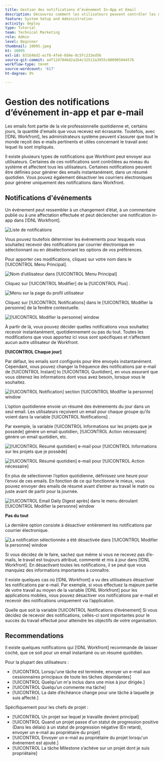 ```yaml
---
title: Gestion des notifications d’événement In-App et Email
description: Découvrez comment les utilisateurs peuvent contrôler les notifications In-App et par e-mail qui leur sont envoyées, de façon à ne recevoir que des e-mails utiles et pertinent pour leur travail.
feature: System Setup and Administration
activity: deploy
type: Tutorial
team: Technical Marketing
role: Admin
level: Beginner
thumbnail: 10095.jpeg
kt: 10095
exl-id: 831646d2-ecf8-4fe6-8d4e-8c5fc233ed56
source-git-commit: adf12d7846d2a1b4c32513a3955c080905044576
workflow-type: tm+mt
source-wordcount: '617'
ht-degree: 9%

---
```


# Gestion des notifications d’événement in-app et par e-mail

Les emails font partie de la vie professionnelle quotidienne et, certains jours, la quantité d&#39;emails que vous recevez est écrasante. Toutefois, avec [!DNL Workfront], les administrateurs système peuvent s’assurer que tout le monde reçoit des e-mails pertinents et utiles concernant le travail avec lequel ils sont impliqués.

Il existe plusieurs types de notifications que Workfront peut envoyer aux utilisateurs. Certaines de ces notifications sont contrôlées au niveau du système et affectent tous les utilisateurs. Certaines notifications peuvent être définies pour générer des emails instantanément, dans un résumé quotidien. Vous pouvez également désactiver les courriers électroniques pour générer uniquement des notifications dans Workfront.

## Notifications d&#39;événements

Un événement peut ressembler à un changement d’état, à un commentaire publié ou à une affectation effectuée et peut déclencher une notification in-app dans [!DNL Workfront].

![Liste de notifications](assets/admin-fund-user-notifications-01.png)

Vous pouvez toutefois déterminer les événements pour lesquels vous souhaitez recevoir des notifications par courrier électronique en sélectionnant ou en désélectionnant les options de vos préférences.

Pour apporter ces modifications, cliquez sur votre nom dans le [!UICONTROL Menu Principal].

![Nom d’utilisateur dans [!UICONTROL Menu Principal]](assets/admin-fund-user-notifications-02.png)

Cliquez sur [!UICONTROL Modifier] de la [!UICONTROL Plus] .

![Menu sur la page du profil utilisateur](assets/admin-fund-user-notifications-03.png)

Cliquez sur [!UICONTROL Notifications] dans le [!UICONTROL Modifier la personne] de la fenêtre contextuelle.

![[!UICONTROL Modifier la personne] window](assets/admin-fund-user-notifications-04.png)

À partir de là, vous pouvez décider quelles notifications vous souhaitez recevoir instantanément, quotidiennement ou pas du tout. Toutes les modifications que vous apportez ici vous sont spécifiques et n’affectent aucun autre utilisateur de Workfront.

**[!UICONTROL Chaque jour]**

Par défaut, les emails sont configurés pour être envoyés instantanément. Cependant, vous pouvez changer la fréquence des notifications par e-mail de [!UICONTROL Instant] to [!UICONTROL Quotidien], en vous assurant que vous obtenez les informations dont vous avez besoin, lorsque vous le souhaitez.

![[!UICONTROL Notification] section [!UICONTROL Modifier la personne] window](assets/admin-fund-user-notifications-05.png)

L’option quotidienne envoie un résumé des événements du jour dans un seul email. Les utilisateurs reçoivent un email pour chaque groupe qu’ils voient dans la variable [!UICONTROL Notifications] .

Par exemple, la variable [!UICONTROL Informations sur les projets que je possède] génère un email quotidien, [!UICONTROL Action nécessaire] génère un email quotidien, etc.

![[!UICONTROL Résumé quotidien] e-mail pour [!UICONTROL Informations sur les projets que je possède]](assets/admin-fund-user-notifications-06.png)

![[!UICONTROL Résumé quotidien] e-mail pour [!UICONTROL Action nécessaire]](assets/admin-fund-user-notifications-07.png)

En plus de sélectionner l’option quotidienne, définissez une heure pour l’envoi de ces emails. En fonction de ce qui fonctionne le mieux, vous pouvez envoyer des emails de résumé avant d’entrer au travail le matin ou juste avant de partir pour la journée.

![[!UICONTROL Email Daily Digest après] dans le menu déroulant [!UICONTROL Modifier la personne] window](assets/admin-fund-user-notifications-08.png)

**Pas du tout**

La dernière option consiste à désactiver entièrement les notifications par courrier électronique.

![La notification sélectionnée a été désactivée dans [!UICONTROL Modifier la personne] window](assets/admin-fund-user-notifications-09.png)

Si vous décidez de le faire, sachez que même si vous ne recevez pas d’e-mails, le travail est toujours attribué, commenté et mis à jour dans [!DNL Workfront]. En désactivant toutes les notifications, il se peut que vous manquiez des informations importantes à connaître.

Il existe quelques cas où [!DNL Workfront] a vu des utilisateurs désactiver les notifications par e-mail. Par exemple, si vous effectuez la majeure partie de votre travail au moyen de la variable [!DNL Workfront] pour les applications mobiles, vous pouvez désactiver vos notifications par e-mail et recevoir des notifications uniquement via l’application.

Quelle que soit la variable [!UICONTROL Notifications d’événement] Si vous décidez de recevoir des notifications, celles-ci sont importantes pour le succès du travail effectué pour atteindre les objectifs de votre organisation.


## Recommendations

Il existe quelques notifications qui [!DNL Workfront] recommande de laisser coché, que ce soit pour un email instantané ou un résumé quotidien.

Pour la plupart des utilisateurs :

* [!UICONTROL Lorsqu&#39;une tâche est terminée, envoyer un e-mail aux cessionnaires principaux de toute les tâches dépendantes]
* [!UICONTROL Quelqu&#39;un m&#39;a inclus dans une mise à jour dirigée.]
* [!UICONTROL Quelqu’un commente ma tâche]
* [!UICONTROL La date d’échéance change pour une tâche à laquelle je suis affecté.]


Spécifiquement pour les chefs de projet :

* [!UICONTROL Un projet sur lequel je travaille devient principal]
* [!UICONTROL Quand un projet passe d&#39;un statut de progression positive (Dans les délais) à un statut de progression négative (En retard), envoyer un e-mail au propriétaire du projet]
* [!UICONTROL Envoyer un e-mail au propriétaire du projet lorsqu&#39;un événement est ajouté.]
* [!UICONTROL La tâche Milestone s’achève sur un projet dont je suis propriétaire]


<!---
learn more URLs
Email notifications
guide: manage your notifications
--->
